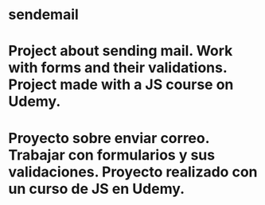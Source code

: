 # sendemail


# Project about sending mail. Work with forms and their validations. Project made with a JS course on Udemy.

# Proyecto sobre enviar correo. Trabajar con formularios y sus validaciones. Proyecto realizado con un curso de JS en Udemy. 

